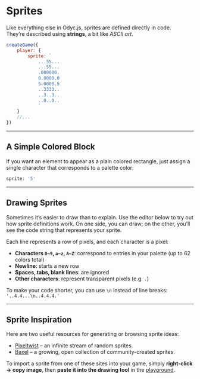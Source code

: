 <script>
import Aside from '../../../lib/ui/Doc/Aside.svelte'
import Emoji from '../../../lib/ui/Doc/Emoji.svelte'
import PaintDemo from '../../../lib/ui/Doc/PaintDemo.svelte'
</script>

# <Emoji src="👾"/> Sprites

Like everything else in Odyc.js, sprites are defined directly in code.  
They’re described using **strings**, a bit like _ASCII art_.

```js
createGame({
	player: {
		sprite: `
			...55...
			...55...
			.000000.
			0.0000.0
			5.0000.5
			..3333..
			..3..3..
			..0..0..
			`
	}
	//...
})
```

---

## <Emoji src="🟦" /> A Simple Colored Block

If you want an element to appear as a plain colored rectangle, just assign a single character that corresponds to a palette color:

```js
sprite: '5'
```

---

## <Emoji src="✍️" /> Drawing Sprites

Sometimes it’s easier to draw than to explain.
Use the editor below to try out how sprite definitions work.
On one side, you can draw; on the other, you’ll see the code string that represents your sprite.

<PaintDemo/>

Each line represents a row of pixels, and each character is a pixel:

- **Characters `0–9`, `a–z`, `A–Z`**: correspond to entries in your palette (up to 62 colors total)
- **Newline**: starts a new row
- **Spaces, tabs, blank lines**: are ignored
- **Other characters**: represent transparent pixels (e.g. `.`)

<Aside>

To make your code shorter, you can use `\n` instead of line breaks:  
`'..4.4...\n..4.4.4.'`

</Aside>

---

## <Emoji src="👀" /> Sprite Inspiration

Here are two useful resources for generating or browsing sprite ideas:

- [Pixeltwist](https://pixeltwist.achtaitaipai.com/) – an infinite stream of random sprites.
- [Baxel](https://baxel.achtaitaipai.com/) – a growing, open collection of community-created sprites.

<Aside>

To import a sprite from one of these sites into your game, simply **right-click → copy image**, then **paste it into the drawing tool** in the [playground](/playground).

</Aside>
